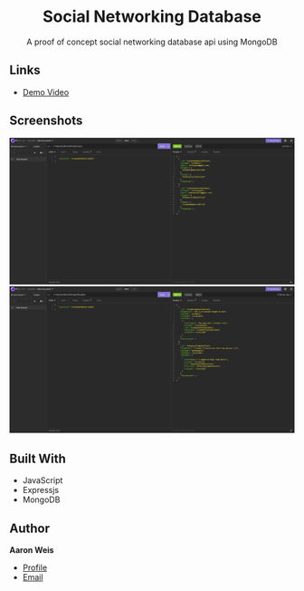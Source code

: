 <h1 align="center">Social Networking Database</h1>

<p align="center">A proof of concept social networking database api using MongoDB<project-description></p>

## Links

- [Demo Video](<https://watch.screencastify.com/v/tUThEcy9Axd0SQIRKmxJ> "Demo Video")

## Screenshots

![Users](/assets/screenshots/1.png "Users list")
![Thoughts](/assets/screenshots/2.png "Thoughts List")


## Built With

- JavaScript
- Expressjs
- MongoDB

## Author

**Aaron Weis**

- [Profile](https://github.com/nofutofu)
- [Email](mailto:aaronrweis@gmail.com?subject=Hi "Hi!")